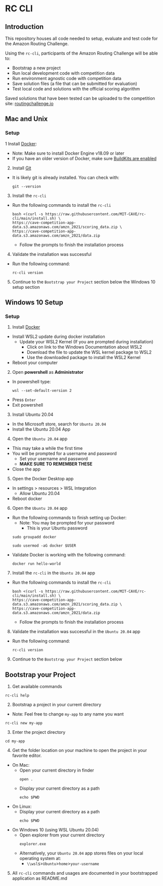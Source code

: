 # RC CLI
## Introduction
This repository houses all code needed to setup, evaluate and test code for the Amazon Routing Challenge.

Using the `rc-cli`, participants of the Amazon Routing Challenge will be able to:
- Bootstrap a new project
- Run local development code with competition data
- Run environment agnostic code with competition data
- Save solution files (a file that can be submitted for evaluation)
- Test local code and solutions with the official scoring algorithm

Saved solutions that have been tested can be uploaded to the competition site: [routingchallenge.io](https://routingchallenge.io)

## Mac and Unix
### Setup
1 Install [Docker](https://docs.docker.com/get-docker/):
  - Note: Make sure to install Docker Engine v18.09 or later
  - If you have an older version of Docker, make sure [BuildKits are enabled](https://docs.docker.com/develop/develop-images/build_enhancements/#to-enable-buildkit-builds)
2) Install [Git](https://git-scm.com)
  - It is likely git is already installed. You can check with:
    ```
    git --version
    ```
3) Install the `rc-cli`
  - Run the following commands to install the `rc-cli`
    ```
    bash <(curl -s https://raw.githubusercontent.com/MIT-CAVE/rc-cli/main/install.sh) \
    https://cave-competition-app-data.s3.amazonaws.com/amzn_2021/scoring_data.zip \
    https://cave-competition-app-data.s3.amazonaws.com/amzn_2021/data.zip
    ```
    - Follow the prompts to finish the installation process
4) Validate the installation was successful
  - Run the following command:
    ```
    rc-cli version
    ```
5) Continue to the `Bootstrap your Project` section below the Windows 10 setup section

## Windows 10 Setup
### Setup
1) Install [Docker](https://hub.docker.com/editions/community/docker-ce-desktop-windows/)
  - Install WSL2 update during docker installation
    - Update your WSL2 Kernel (If you are prompted during installation)
      - Click on link to the Windows Documentation about WSL2
      - Download the file to update the WSL kernel package to WSL2
      - Use the downloaded package to install the WSL2 Kernel
  - Reboot your computer
2) Open **powershell** as **Administrator**
  - In powershell type:
    ```
    wsl --set-default-version 2
    ```
  - Press `Enter`
  - Exit powershell
3) Install Ubuntu 20.04
  - In the Microsoft store, search for `Ubuntu 20.04`
  - Install the Ubuntu 20.04 App
4) Open the `Ubuntu 20.04` app
  - This may take a while the first time
  - You will be prompted for a username and password
    - Set your username and password
    - **MAKE SURE TO REMEMBER THESE**
  - Close the app
5) Open the Docker Desktop app
  - In settings > resources > WSL Integration
    - Allow Ubuntu 20.04
  - Reboot docker
6) Open the `Ubuntu 20.04` app
  - Run the following commands to finish setting up Docker:
    - Note: You may be prompted for your password
      - This is your Ubuntu password
    ```
    sudo groupadd docker
    ```
    ```
    sudo usermod -aG docker $USER
    ```
  - Validate Docker is working with the following command:
    ```
    docker run hello-world
    ```
7) Install the `rc-cli` in the `Ubuntu 20.04` app
  - Run the following commands to install the `rc-cli`
    ```
    bash <(curl -s https://raw.githubusercontent.com/MIT-CAVE/rc-cli/main/install.sh) \
    https://cave-competition-app-data.s3.amazonaws.com/amzn_2021/scoring_data.zip \
    https://cave-competition-app-data.s3.amazonaws.com/amzn_2021/data.zip
    ```
    - Follow the prompts to finish the installation process
8) Validate the installation was successful in the `Ubuntu 20.04` app
  - Run the following command:
    ```
    rc-cli version
    ```
9) Continue to the `Bootstrap your Project` section below

## Bootstrap your Project
1) Get available commands
  ```
  rc-cli help
  ```
2) Bootstrap a project in your current directory
  - Note: Feel free to change `my-app` to any name you want
  ```
  rc-cli new my-app
  ```
3) Enter the project directory
  ```
  cd my-app
  ```
4) Get the folder location on your machine to open the project in your favorite editor.
  - On Mac:
    - Open your current directory in finder
      ```
      open .
      ```
    - Display your current directory as a path
      ```
      echo $PWD
      ```
  - On Linux:
    - Display your current directory as a path
      ```
      echo $PWD
      ```
  - On Windows 10 (using WSL Ubuntu 20.04)
    - Open explorer from your current directory
      ```
      explorer.exe
      ```
    - Alternatively, your `Ubuntu 20.04` app stores files on your local operating system at:
      - `\\wsl$`>`Ubuntu`>`home`>`your-username`
5) All `rc-cli` commands and usages are documented in your bootstrapped application as README.md
